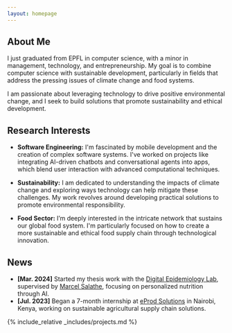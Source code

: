 ```yaml
---
layout: homepage
---
```


## About Me

I just graduated from EPFL in computer science, with a minor in management, technology, and entrepreneurship. My goal is to combine computer science with sustainable development, particularly in fields that address the pressing issues of climate change and food systems.

I am passionate about leveraging technology to drive positive environmental change, and I seek to build solutions that promote sustainability and ethical development.

## Research Interests

- **Software Engineering:** I'm fascinated by mobile development and the creation of complex software systems. I've worked on projects like integrating AI-driven chatbots and conversational agents into apps, which blend user interaction with advanced computational techniques.
  
- **Sustainability:** I am dedicated to understanding the impacts of climate change and exploring ways technology can help mitigate these challenges. My work revolves around developing practical solutions to promote environmental responsibility.

- **Food Sector:** I’m deeply interested in the intricate network that sustains our global food system. I'm particularly focused on how to create a more sustainable and ethical food supply chain through technological innovation.

<!-- - **Software Engineering:** Mobile development, AI-driven chatbots, complex software systems, conversational agents.
  
- **Sustainability:** Climate change, environmental tech solutions, mitigation strategies.

- **Food Sector:** Sustainable food systems, ethical supply chains, agro-tech innovation. -->

## News

- **[Mar. 2024]** Started my thesis work with the [Digital Epidemiology Lab](https://www.digitalepidemiologylab.org/), supervised by [Marcel Salathe](https://people.epfl.ch/marcel.salathe?lang=en), focusing on personalized nutrition through AI.
- **[Jul. 2023]** Began a 7-month internship at [eProd Solutions](https://www.eprod-solutions.com/) in Nairobi, Kenya, working on sustainable agricultural supply chain solutions.


{% include_relative _includes/projects.md %}

